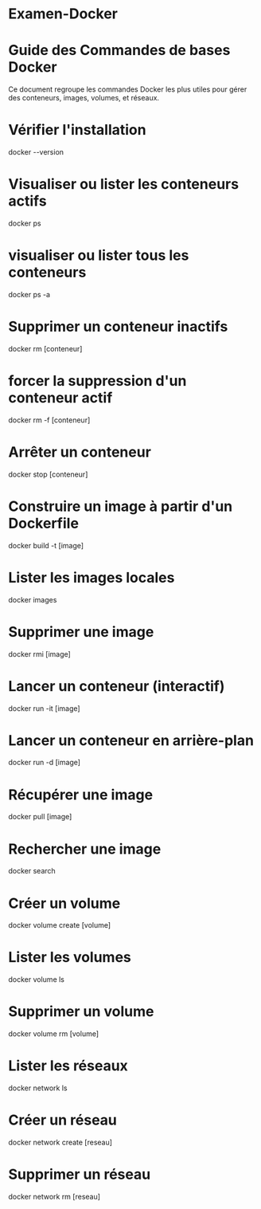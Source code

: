 # Examen-Docker
# Guide des Commandes de bases Docker

Ce document regroupe les commandes Docker les plus utiles pour gérer des conteneurs, images, volumes, et réseaux.

# Vérifier l'installation
docker --version

# Visualiser ou lister les conteneurs actifs
docker ps
 
# visualiser ou lister tous les conteneurs
docker ps -a

# Supprimer un conteneur inactifs
docker rm [conteneur]

# forcer la suppression d'un conteneur actif
docker rm -f [conteneur]

# Arrêter un conteneur
docker stop [conteneur]

# Construire un image à partir d'un Dockerfile
docker build -t [image]

# Lister les images locales
docker images

# Supprimer une image
docker rmi [image]

# Lancer un conteneur (interactif)
docker run -it [image]

# Lancer un conteneur en arrière-plan
docker run -d [image]

# Récupérer une image 
docker pull [image]

# Rechercher une image 
docker search

# Créer un volume
docker volume create [volume]

# Lister les volumes
docker volume ls

# Supprimer un volume
docker volume rm [volume]

# Lister les réseaux
docker network ls

# Créer un réseau
docker network create [reseau]

# Supprimer un réseau
docker network rm [reseau]
